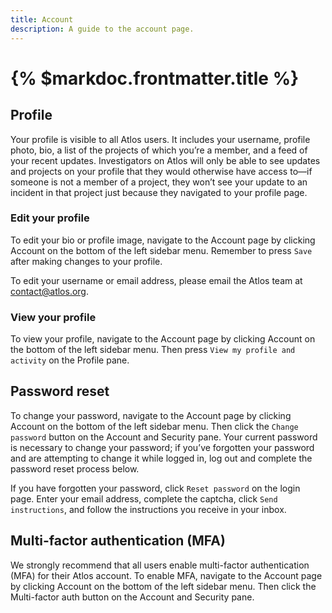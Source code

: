```yaml
---
title: Account
description: A guide to the account page. 
---
```


# {% $markdoc.frontmatter.title %}

## Profile 
Your profile is visible to all Atlos users. It includes your username, profile photo, bio, a list of the projects of which you’re a member, and a feed of your recent updates. Investigators on Atlos will only be able to see updates and projects on your profile that they would otherwise have access to—if someone is not a member of a project, they won’t see your update to an incident in that project just because they navigated to your profile page. 

### Edit your profile 
To edit your bio or profile image, navigate to the Account page by clicking Account on the bottom of the left sidebar menu. Remember to press `Save` after making changes to your profile. 

To edit your username or email address, please email the Atlos team at contact@atlos.org. 

### View your profile
To view your profile, navigate to the Account page by clicking Account on the bottom of the left sidebar menu. Then press `View my profile and activity` on the Profile pane. 

## Password reset
To change your password, navigate to the Account page by clicking Account on the bottom of the left sidebar menu. Then click the `Change password` button on the Account and Security pane. Your current password is necessary to change your password; if you’ve forgotten your password and are attempting to change it while logged in, log out and complete the password reset process below.

If you have forgotten your password, click `Reset password` on the login page. Enter your email address, complete the captcha, click `Send instructions`, and follow the instructions you receive in your inbox. 

## Multi-factor authentication (MFA)
We strongly recommend that all users enable multi-factor authentication (MFA) for their Atlos account. To enable MFA, navigate to the Account page by clicking Account on the bottom of the left sidebar menu. Then click the Multi-factor auth button on the Account and Security pane. 
